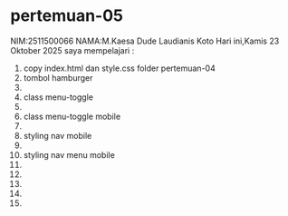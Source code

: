 # pertemuan-05
NIM:2511500066
NAMA:M.Kaesa Dude Laudianis Koto
Hari ini,Kamis 23 Oktober 2025 saya mempelajari :

<ol>
<li>copy index.html dan style.css folder pertemuan-04</li>
<li>tombol hamburger<li>
<li>class menu-toggle<li>
<li>class menu-toggle mobile<li>
<li>styling nav mobile<li>
<li>styling nav menu mobile<li>
<li><li>
<li><li>
</ol>
